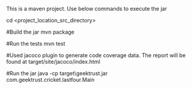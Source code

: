This is a maven project. Use below commands to execute the jar

cd <project_location_src_directory>

#Build the jar
mvn package

#Run the tests
mvn test

#Used jacoco plugin to generate code coverage data. The report will be found at target/site/jacoco/index.html

#Run the jar
java -cp target\geektrust.jar com.geektrust.cricket.lastfour.Main
